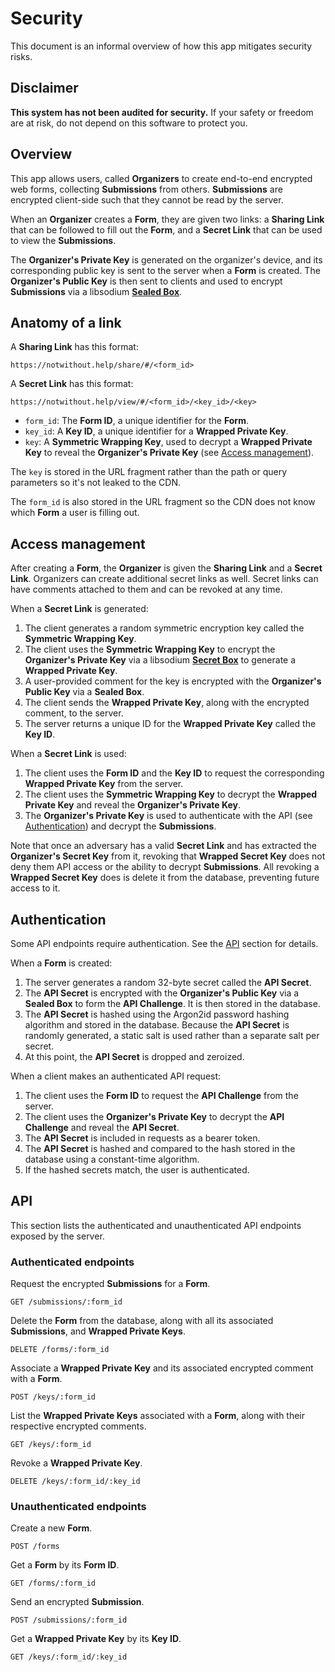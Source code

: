 # Security

This document is an informal overview of how this app mitigates security risks.

## Disclaimer

**This system has not been audited for security.** If your safety or freedom
are at risk, do not depend on this software to protect you.

## Overview

This app allows users, called **Organizers** to create end-to-end encrypted web
forms, collecting **Submissions** from others. **Submissions** are encrypted
client-side such that they cannot be read by the server.

When an **Organizer** creates a **Form**, they are given two links: a **Sharing
Link** that can be followed to fill out the **Form**, and a **Secret Link**
that can be used to view the **Submissions**.

The **Organizer's Private Key** is generated on the organizer's device, and its
corresponding public key is sent to the server when a **Form** is created. The
**Organizer's Public Key** is then sent to clients and used to encrypt
**Submissions** via a libsodium [**Sealed
Box**](https://doc.libsodium.org/public-key_cryptography/sealed_boxes).

## Anatomy of a link

A **Sharing Link** has this format:

```
https://notwithout.help/share/#/<form_id>
```

A **Secret Link** has this format:

```
https://notwithout.help/view/#/<form_id>/<key_id>/<key>
```

- `form_id`: The **Form ID**, a unique identifier for the **Form**.
- `key_id`: A **Key ID**, a unique identifier for a **Wrapped Private Key**.
- `key`: A **Symmetric Wrapping Key**, used to decrypt a **Wrapped Private
  Key** to reveal the **Organizer's Private Key** (see [Access
  management](#access-management)).

The `key` is stored in the URL fragment rather than the path or query
parameters so it's not leaked to the CDN.

The `form_id` is also stored in the URL fragment so the CDN does not know which
**Form** a user is filling out.

## Access management

After creating a **Form**, the **Organizer** is given the **Sharing Link** and
a **Secret Link**. Organizers can create additional secret links as well.
Secret links can have comments attached to them and can be revoked at any time.

When a **Secret Link** is generated:

1. The client generates a random symmetric encryption key called the
   **Symmetric Wrapping Key**.
2. The client uses the **Symmetric Wrapping Key** to encrypt the **Organizer's
   Private Key** via a libsodium [**Secret
   Box**](https://doc.libsodium.org/secret-key_cryptography/secretbox) to
   generate a **Wrapped Private Key**.
3. A user-provided comment for the key is encrypted with the **Organizer's
   Public Key** via a **Sealed Box**.
4. The client sends the **Wrapped Private Key**, along with the encrypted
   comment, to the server.
5. The server returns a unique ID for the **Wrapped Private Key** called the
   **Key ID**.

When a **Secret Link** is used:

1. The client uses the **Form ID** and the **Key ID** to request the
   corresponding **Wrapped Private Key** from the server.
2. The client uses the **Symmetric Wrapping Key** to decrypt the **Wrapped
   Private Key** and reveal the **Organizer's Private Key**.
3. The **Organizer's Private Key** is used to authenticate with the API (see
   [Authentication](#authentication)) and decrypt the **Submissions**.

Note that once an adversary has a valid **Secret Link** and has extracted the
**Organizer's Secret Key** from it, revoking that **Wrapped Secret Key** does
not deny them API access or the ability to decrypt **Submissions**. All
revoking a **Wrapped Secret Key** does is delete it from the database,
preventing future access to it.

## Authentication

Some API endpoints require authentication. See the [API](#api) section for
details.

When a **Form** is created:

1. The server generates a random 32-byte secret called the **API Secret**.
2. The **API Secret** is encrypted with the **Organizer's Public Key** via a
   **Sealed Box** to form the **API Challenge**. It is then stored in the
   database.
3. The **API Secret** is hashed using the Argon2id password hashing algorithm
   and stored in the database. Because the **API Secret** is randomly
   generated, a static salt is used rather than a separate salt per secret.
4. At this point, the **API Secret** is dropped and zeroized.

When a client makes an authenticated API request:

1. The client uses the **Form ID** to request the **API Challenge** from the
   server.
2. The client uses the **Organizer's Private Key** to decrypt the **API
   Challenge** and reveal the **API Secret**.
3. The **API Secret** is included in requests as a bearer token.
4. The **API Secret** is hashed and compared to the hash stored in the database
   using a constant-time algorithm.
5. If the hashed secrets match, the user is authenticated.

## API

This section lists the authenticated and unauthenticated API endpoints exposed
by the server.

### Authenticated endpoints

Request the encrypted **Submissions** for a **Form**.

```
GET /submissions/:form_id
```

Delete the **Form** from the database, along with all its associated
**Submissions**, and **Wrapped Private Keys**.

```
DELETE /forms/:form_id
```

Associate a **Wrapped Private Key** and its associated encrypted comment with a
**Form**.

```
POST /keys/:form_id
```

List the **Wrapped Private Keys** associated with a **Form**, along with their
respective encrypted comments.

```
GET /keys/:form_id
```

Revoke a **Wrapped Private Key**.

```
DELETE /keys/:form_id/:key_id
```

### Unauthenticated endpoints

Create a new **Form**.

```
POST /forms
```

Get a **Form** by its **Form ID**.

```
GET /forms/:form_id
```

Send an encrypted **Submission**.

```
POST /submissions/:form_id
```

Get a **Wrapped Private Key** by its **Key ID**.

```
GET /keys/:form_id/:key_id
```
